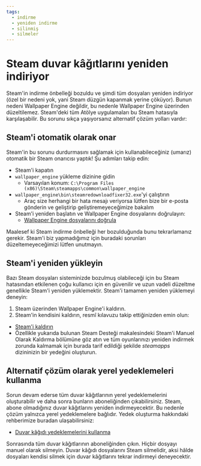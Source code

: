 ```yaml
---
tags:
  - indirme
  - yeniden indirme
  - silinmiş
  - silmeler
---
```


# Steam duvar kâğıtlarını yeniden indiriyor

Steam'in indirme önbelleği bozuldu ve şimdi tüm dosyaları yeniden indiriyor (özel bir nedeni yok, yani Steam düzgün kapanmak yerine çöküyor). Bunun nedeni Wallpaper Engine değildir, bu nedenle Wallpaper Engine üzerinden düzeltilemez. Steam'deki tüm Atölye uygulamaları bu Steam hatasıyla karşılaşabilir. Bu sorunu sıkça yaşıyorsanız alternatif çözüm yolları vardır:

## Steam'i otomatik olarak onar
Steam'in bu sorunu durdurmasını sağlamak için kullanabileceğiniz (umarız) otomatik bir Steam onarıcısı yaptık! Şu adımları takip edin:
* Steam'i kapatın
* `wallpaper_engine` yükleme dizinine gidin
  * Varsayılan konum: `C:\Program Files (x86)\Steam\steamapps\common\wallpaper_engine`
* `wallpaper_engine\bin\steamredownloadfixer32.exe`'yi çalıştırın
  * Araç size herhangi bir hata mesajı veriyorsa lütfen bize bir e-posta gönderin ve geliştirip geliştiremeyeceğimize bakalım
* Steam'i yeniden başlatın ve Wallpaper Engine dosyalarını doğrulayın:
  * [Wallpaper Engine dosyalarını doğrula](https://support.steampowered.com/kb_article.php?ref=2037-QEUH-3335)

Maalesef ki Steam indirme önbelleği her bozulduğunda bunu tekrarlamanız gerekir. Steam'i biz yapmadığımız için buradaki sorunları düzeltemeyeceğimizi lütfen unutmayın.

## Steam'i yeniden yükleyin

Bazı Steam dosyaları sisteminizde bozulmuş olabileceği için bu Steam hatasından etkilenen çoğu kullanıcı için en güvenilir ve uzun vadeli düzeltme genellikle Steam'i yeniden yüklemektir. Steam'i tamamen yeniden yüklemeyi deneyin:

1. Steam üzerinden Wallpaper Engine'i kaldırın.
2. Steam'in kendisini kaldırın, resmî kılavuzu takip ettiğinizden emin olun:
  * [Steam'i kaldırın](https://support.steampowered.com/kb_article.php?ref=9609-OBMP-2526)
  * Özellikle yukarıda bulunan Steam Desteği makalesindeki Steam'i Manuel Olarak Kaldırma bölümüne göz atın ve tüm oyunlarınızı yeniden indirmek zorunda kalmamak için burada tarif edildiği şekilde *steamapps* dizininizin bir yedeğini oluşturun.

## Alternatif çözüm olarak yerel yedeklemeleri kullanma

Sorun devam ederse tüm duvar kâğıtlarının yerel yedeklemelerini oluşturabilir ve daha sonra bunların aboneliğinden çıkabilirsiniz. Steam, abone olmadığınız duvar kâğıtlarını yeniden indirmeyecektir. Bu nedenle çözüm yalnızca yerel yedeklemelere bağlıdır. Yedek oluşturma hakkındaki rehberimize buradan ulaşabilirsiniz:

* [Duvar kâğıdı yedeklemelerini kullanma](/steam/yedek)

Sonrasında tüm duvar kâğıtlarının aboneliğinden çıkın. Hiçbir dosyayı manuel olarak silmeyin. Duvar kâğıdı dosyalarını Steam silmelidir, aksi hâlde dosyaları kendisi silmek için duvar kâğıtlarını tekrar indirmeyi deneyecektir.